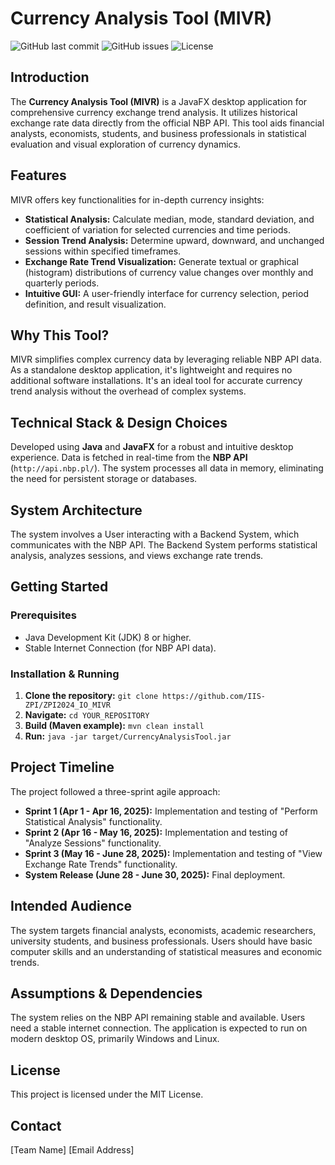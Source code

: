 # Currency Analysis Tool (MIVR)

![GitHub last commit](https://img.shields.io/github/last-commit/IIS-ZPI/ZPI2024_IO_MIVR)
![GitHub issues](https://img.shields.io/github/issues/IIS-ZPI/ZPI2024_IO_MIVR)
![License](https://img.shields.io/badge/license-MIT-blue.svg)

## Introduction

The **Currency Analysis Tool (MIVR)** is a JavaFX desktop application for comprehensive currency exchange trend analysis. It utilizes historical exchange rate data directly from the official NBP API. This tool aids financial analysts, economists, students, and business professionals in statistical evaluation and visual exploration of currency dynamics.

## Features

MIVR offers key functionalities for in-depth currency insights:
* **Statistical Analysis:** Calculate median, mode, standard deviation, and coefficient of variation for selected currencies and time periods.
* **Session Trend Analysis:** Determine upward, downward, and unchanged sessions within specified timeframes.
* **Exchange Rate Trend Visualization:** Generate textual or graphical (histogram) distributions of currency value changes over monthly and quarterly periods.
* **Intuitive GUI:** A user-friendly interface for currency selection, period definition, and result visualization.

## Why This Tool?

MIVR simplifies complex currency data by leveraging reliable NBP API data. As a standalone desktop application, it's lightweight and requires no additional software installations. It's an ideal tool for accurate currency trend analysis without the overhead of complex systems.

## Technical Stack & Design Choices

Developed using **Java** and **JavaFX** for a robust and intuitive desktop experience. Data is fetched in real-time from the **NBP API** (`http://api.nbp.pl/`). The system processes all data in memory, eliminating the need for persistent storage or databases.

## System Architecture

The system involves a User interacting with a Backend System, which communicates with the NBP API. The Backend System performs statistical analysis, analyzes sessions, and views exchange rate trends.

## Getting Started

### Prerequisites
* Java Development Kit (JDK) 8 or higher.
* Stable Internet Connection (for NBP API data).

### Installation & Running
1.  **Clone the repository:** `git clone https://github.com/IIS-ZPI/ZPI2024_IO_MIVR`
2.  **Navigate:** `cd YOUR_REPOSITORY`
3.  **Build (Maven example):** `mvn clean install`
4.  **Run:** `java -jar target/CurrencyAnalysisTool.jar`

## Project Timeline

The project followed a three-sprint agile approach:
* **Sprint 1 (Apr 1 - Apr 16, 2025):** Implementation and testing of "Perform Statistical Analysis" functionality.
* **Sprint 2 (Apr 16 - May 16, 2025):** Implementation and testing of "Analyze Sessions" functionality.
* **Sprint 3 (May 16 - June 28, 2025):** Implementation and testing of "View Exchange Rate Trends" functionality.
* **System Release (June 28 - June 30, 2025):** Final deployment.

## Intended Audience

The system targets financial analysts, economists, academic researchers, university students, and business professionals. Users should have basic computer skills and an understanding of statistical measures and economic trends.

## Assumptions & Dependencies

The system relies on the NBP API remaining stable and available. Users need a stable internet connection. The application is expected to run on modern desktop OS, primarily Windows and Linux.

## License

This project is licensed under the MIT License.

## Contact

[Team Name]
[Email Address]
